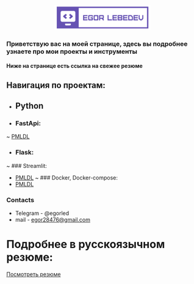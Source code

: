 <p align="center">

  <img width="50%" src="https://github.com/EgorLeb/EgorLeb/blob/main/EL.png">

</p>

### Приветствую вас на моей странице, здесь вы подробнее узнаете про мои проекты и инструменты
#### Ниже на странице есть ссылка на свежее резюме

## Навигация по проектам: 
* ## Python
- ### FastApi: 
~ [PMLDL](https://github.com/EgorLeb/PMLDL)
- ### Flask:   
~ ### Streamlit: 
- [PMLDL](https://github.com/EgorLeb/PMLDL)
~ ### Docker, Docker-compose: 
- [PMLDL](https://github.com/EgorLeb/PMLDL)


### Contacts
* Telegram - @egorled
* mail - egor28476@gmail.com

# Подробнее в русскоязычном резюме: 
[Посмотреть резюме](https://github.com/EgorLeb/Resume/blob/main/%D0%9B%D0%B5%D0%B1%D0%B5%D0%B4%D0%B5%D0%B2%20%D0%A0%D0%B5%D0%B7%D1%8E%D0%BC%D0%B5%20v2.0.pdf)
